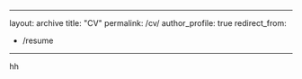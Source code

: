 
---
layout: archive
title: "CV"
permalink: /cv/
author_profile: true
redirect_from:
  - /resume
---
hh
